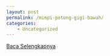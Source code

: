 ```yaml
---
layout: post
permalink: /mimpi-potong-gigi-bawah/
categories:
    - Uncategorized
---
```


[Baca Selengkapnya](/03)